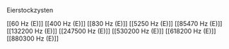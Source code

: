 Eierstockzysten

[[60 Hz (E)]]
[[400 Hz (E)]]
[[830 Hz (E)]]
[[5250 Hz (E)]]
[[85470 Hz (E)]]
[[132200 Hz (E)]]
[[247500 Hz (E)]]
[[530200 Hz (E)]]
[[618200 Hz (E)]]
[[880300 Hz (E)]]